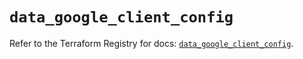 # `data_google_client_config`

Refer to the Terraform Registry for docs: [`data_google_client_config`](https://registry.terraform.io/providers/hashicorp/google/5.21.0/docs/data-sources/client_config).
